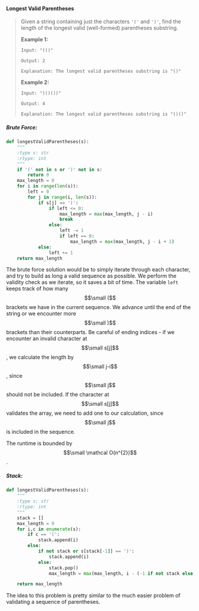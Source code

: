 #### Longest Valid Parentheses

> Given a string containing just the characters `'('` and `')'`, find the length of the longest valid \(well-formed\) parentheses substring.
>
> **Example 1:**
>
> ```
> Input: "(()"
>
> Output: 2
>
> Explanation: The longest valid parentheses substring is "()"
> ```
>
> **Example 2:**
>
> ```
> Input: ")()())"
>
> Output: 4
>
> Explanation: The longest valid parentheses substring is "()()"
> ```

##### Brute Force:

```py
def longestValidParentheses(s):
    """
    :type s: str
    :rtype: int
    """
    if '(' not in s or ')' not in s:
        return 0
    max_length = 0
    for i in range(len(s)):
        left = 0
        for j in range(i, len(s)):
            if s[j] == ')':
                if left <= 0:
                    max_length = max(max_length, j - i)
                    break
                else:
                    left -= 1
                    if left == 0:
                        max_length = max(max_length, j - i + 1)
            else:
                left += 1     
    return max_length
```

The brute force solution would be to simply iterate through each character, and try to build as long a valid sequence as possible. We perform the validity check as we iterate, so it saves a bit of time. The variable `left` keeps track of how many $$\small ($$ brackets we have in the current sequence. We advance until the end of the string or we encounter more $$\small )$$ brackets than their counterparts. Be careful of ending indices - if we encounter an invalid character at $$\small s[j]$$, we calculate the length by $$\small j-i$$, since $$\small j$$ should not be included. If the character at $$\small s[j]$$ validates the array, we need to add one to our calculation, since $$\small j$$ is included in the sequence.

The runtime is bounded by $$\small \mathcal O(n^{2})$$.

##### Stack:

```py
def longestValidParentheses(s):
    """
    :type s: str
    :rtype: int
    """
    stack = []
    max_length = 0
    for i,c in enumerate(s):
        if c == '(':
            stack.append(i)
        else:
            if not stack or s[stack[-1]] == ')':
                stack.append(i)
            else:
                stack.pop()
                max_length = max(max_length, i - (-1 if not stack else stack[-1]))

    return max_length
```

The idea to this problem is pretty similar to the much easier problem of validating a sequence of parentheses. 


